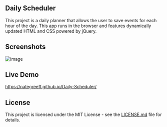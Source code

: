 ## Daily Scheduler
This project is a daily planner that allows the user to save events for each hour of the day. This app runs in the browser and features dynamically updated HTML and CSS powered by jQuery.


## Screenshots

![image](https://github.com/NateGreeff/Daily-Scheduler/assets/21099065/2bed7cc4-5d03-4099-9ab3-93c46936928d)


## Live Demo

https://nategreeff.github.io/Daily-Scheduler/

## License
This project is licensed under the MIT License - see the [LICENSE.md](LICENSE.md) file for details.
